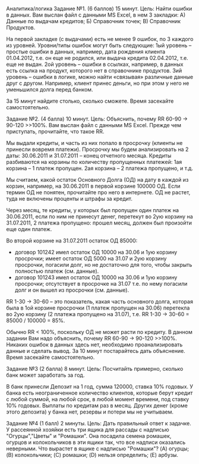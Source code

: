Аналитика/логика
Задание №1. (6 баллов) 15 минут.
Цель: Найти ошибки в данных.
Вам выслан файл с данными MS Excel, в нем 3 закладки:
А) Данные по выдачам кредитов; Б) Справочник точек; В) Справочник Продуктов.

На первой закладке (с выдачами) есть не менее 9 ошибок, по 3 каждого из уровней.
Уровни/типы ошибок могут быть следующие:
1ый уровень – простые ошибки в данных, например, дата рождения клиента 01.04.2012, т.е. он еще не родился, или выдача кредита 02.04.2012, т.е. еще не выдан.
2ой уровень – ошибки в ссылках, например, в данных есть ссылка на продукт, которого нет в справочнике продуктов.
3ий уровень – ошибки в логике, можно найти «связывая» различные данные друг с другом. Например, клиент принес деньги, но при этом у него не уменьшился долга перед банком.

За 15 минут найдите столько, сколько сможете. Время засекайте самостоятельно.

Задание №2. (4 балла) 10 минут.
Цель: Объяснить, почему RR 60-90 -> 90-120 >>100%.
Вам выслан файл с данными MS Excel. Прежде чем приступать, прочитайте, что такое RR.

Мы выдали кредиты, и часть из них попало в просрочку (клиенты не принесли вовремя платежи). Просрочку мы будем анализировать на 2 даты: 30.06.2011 и 31.07.2011 – конец отчетного месяца. Кредиты разбиваются на корзины по количеству пропущенных платежей:
1ая корзина – 1 платеж пропущен.
2ая корзина – 2 платежа пропущено, и т.д.

Мы считаем, какой остаток Основного Долга (ОД) на дату в каждой из корзин, например,
на 30.06.2011 в первой корзине 100000 ОД. 
Если термин ОД не понятен, прочитайте про него в интернете. ОД не растет, туда не включены проценты и штрафы за кредит.
 
Через месяц, те кредиты, у которых был пропущен один платеж на 30.06.2011, если по ним не принесут денег, перетекут во 2ую корзину на 31.07.2011, 2 платежа пропущено: прошел месяц, должен был произойти еще один платеж. 

Во второй корзине на 31.07.2011 остаток ОД 85000:
- договор 101242 имел остаток ОД 10000 на 30.06 и 1ую корзину просрочки; имеет остаток ОД 5000 на 31.07 и 2ую корзину просрочки, погасили долг, но не достаточно для того, чтобы закрыть полностью платеж (см. данные).
- договор 101243 имел остаток ОД 10000 на 30.06 и 1ую корзину просрочки; отсутствует в просрочке на 31.07 т.е. по нему погасили долг и он вышел из просрочки (см. данные).

RR 1-30 -> 30-60 – это показатель, какая часть основного долга, которая была в 1ой корзине просрочки (1 платеж пропущен на 30.06) перетекла во 2ую корзину (2 платежа пропущено на 31.07), т.е. RR 1-30 -> 30-60 = 85000 / 100000 = 85%.

Обычно RR < 100%, поскольку ОД не может расти по кредиту.
В данном задании Вам надо объяснить, почему RR 60-90 -> 90-120 >>100%.
Никаких ошибок в данных здесь нет, необходимо проанализировать данные и сделать вывод.
За 10 минут постарайтесь дать объяснение. Время засекайте самостоятельно.

Задание №3 (2 балла) 8 минут.
Цель: Посчитайть примерно, сколько банк может заработать за год.

В банк принесли Депозит на 1 год, сумма 120000, ставка 10% годовых. У банка есть неограниченное количество клиентов, которые берут кредит с любой суммой, на любой срок, в любой момент времени, под ставку 10% годовых. Выплаты по кредитам раз в месяц. 
Других денег (кроме этого депозита) у банка нет, резервы и потери мы не учитываем.

Задание №4 (1 балл) 2 минуты.
Цель: Дать правильный ответ к задачке.
У рассеянной хозяйки есть три ящика для рассады с надписью "Огурцы","Цветы" и "Ромашки". Она посадила семена ромашек, огурцов и колокольчиков в эти ящики так, что все надписи оказались неверными. Что вырастет в ящике с надписью "Ромашки"?
(A) огурцы; (B) колокольчики; (C) ромашки; (D) нельзя определить; (E) арбузы. 

